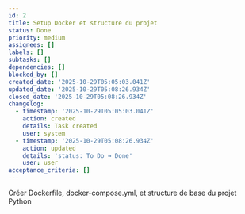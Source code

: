 ```yaml
---
id: 2
title: Setup Docker et structure du projet
status: Done
priority: medium
assignees: []
labels: []
subtasks: []
dependencies: []
blocked_by: []
created_date: '2025-10-29T05:05:03.041Z'
updated_date: '2025-10-29T05:08:26.934Z'
closed_date: '2025-10-29T05:08:26.934Z'
changelog:
  - timestamp: '2025-10-29T05:05:03.041Z'
    action: created
    details: Task created
    user: system
  - timestamp: '2025-10-29T05:08:26.934Z'
    action: updated
    details: 'status: To Do → Done'
    user: user
acceptance_criteria: []
---
```

Créer Dockerfile, docker-compose.yml, et structure de base du projet Python
